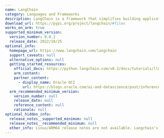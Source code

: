```yaml
---
name: LangChain
category: Languages and Frameworks
description: LangChain is a framework that simplifies building applications with large language models, offering tools for prompt management, state handling, chain-of-thought reasoning, and integration with external data sources.
download_url: https://pypi.org/project/langchain/#files
works_on_arm: true
supported_minimum_version:
  version_number: 0.0.1
  release_date: 2022/10/25
optional_info:
  homepage_url: https://www.langchain.com/langchain
  support_caveats: null
  alternative_options: null
  getting_started_resources:
    official_docs: https://python.langchain.com/v0.2/docs/tutorials/llm_chain/#installation
    arm_content:
    partner_content:
      - display_name: Oracle OCI
        url: https://blogs.oracle.com/ai-and-datascience/post/inference-rag-cpus-efficient-generative-ai
  arm_recommended_minimum_version:
    version_number: null
    release_date: null
    reference_content: null
    rationale: null
optional_hidden_info:
  release_notes__supported_minimum: null
  release_notes__recommended_minimum: null
  other_info: Linux/ARM64 release notes are not available. Langchain's initial release, version [0.0.1](https://pypi.org/project/langchain/0.0.1/), is used for installation and testing.
---
```

